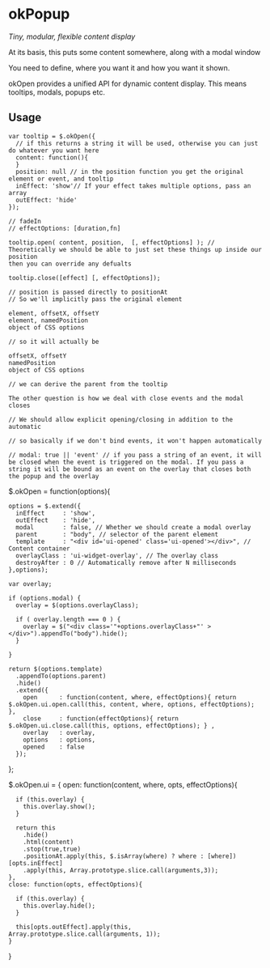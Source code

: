 # okPopup

*Tiny, modular, flexible content display* 

At its basis, this puts some content somewhere, along with a modal window

You need to define, where you want it and how you want it shown.

okOpen provides a unified API for dynamic content display. This means tooltips, modals, popups etc.


## Usage

    var tooltip = $.okOpen({
      // if this returns a string it will be used, otherwise you can just do whatever you want here
      content: function(){
      }
      position: null // in the position function you get the original element or event, and tooltip
      inEffect: 'show'// If your effect takes multiple options, pass an array
      outEffect: 'hide'
    });

    // fadeIn
    // effectOptions: [duration,fn]

    tooltip.open( content, position,  [, effectOptions] ); // Theoretically we should be able to just set these things up inside our position
    then you can override any defualts

    tooltip.close([effect] [, effectOptions]);

    // position is passed directly to positionAt
    // So we'll implicitly pass the original element

    element, offsetX, offsetY
    element, namedPosition
    object of CSS options

    // so it will actually be

    offsetX, offsetY
    namedPosition
    object of CSS options

    // we can derive the parent from the tooltip

    The other question is how we deal with close events and the modal closes

    // We should allow explicit opening/closing in addition to the automatic

    // so basically if we don't bind events, it won't happen automatically

    // modal: true || 'event' // if you pass a string of an event, it will be closed when the event is triggered on the modal. If you pass a string it will be bound as an event on the overlay that closes both the popup and the overlay


  $.okOpen = function(options){

    options = $.extend({
      inEffect     : 'show',
      outEffect    : 'hide',
      modal        : false, // Whether we should create a modal overlay
      parent       : "body", // selector of the parent element 
      template     : "<div id='ui-opened' class='ui-opened'></div>", // Content container
      overlayClass : 'ui-widget-overlay', // The overlay class
      destroyAfter : 0 // Automatically remove after N milliseconds
    },options);

    var overlay;

    if (options.modal) {
      overlay = $(options.overlayClass);

      if ( overlay.length === 0 ) {
        overlay = $("<div class='"+options.overlayClass+"' ></div>").appendTo("body").hide();
      }

    }

    return $(options.template)
      .appendTo(options.parent)
      .hide()
      .extend({ 
        open      : function(content, where, effectOptions){ return $.okOpen.ui.open.call(this, content, where, options, effectOptions); }, 
        close     : function(effectOptions){ return $.okOpen.ui.close.call(this, options, effectOptions); } ,
        overlay   : overlay,
        options   : options,
        opened    : false
      });
  };

  $.okOpen.ui = {
    open: function(content, where, opts, effectOptions){

      if (this.overlay) {
        this.overlay.show();
      }

      return this
        .hide()
        .html(content)
        .stop(true,true)
        .positionAt.apply(this, $.isArray(where) ? where : [where])[opts.inEffect]
        .apply(this, Array.prototype.slice.call(arguments,3));
    },
    close: function(opts, effectOptions){

      if (this.overlay) {
        this.overlay.hide();
      }

      this[opts.outEffect].apply(this, Array.prototype.slice.call(arguments, 1));
    }
  }

